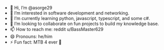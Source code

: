 - 👋 Hi, I’m @asorge29
- 👀 I’m interested in software development and networking.
- 🌱 I’m currently learning python, javascript, typescript, and some c#.
- 💞️ I’m looking to collaborate on fun projects to build my knowledge base.
- 📫 How to reach me: reddit u/BassMaster629
- 😄 Pronouns: he/him
- ⚡ Fun fact: MTB 4 ever 🤘
<!---
asorge29/asorge29 is a ✨ special ✨ repository because its `README.md` (this file) appears on your GitHub profile.
You can click the Preview link to take a look at your changes.
--->
